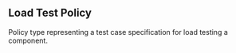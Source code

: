 ## Load Test Policy

Policy type representing a test case specification for load testing a component.
